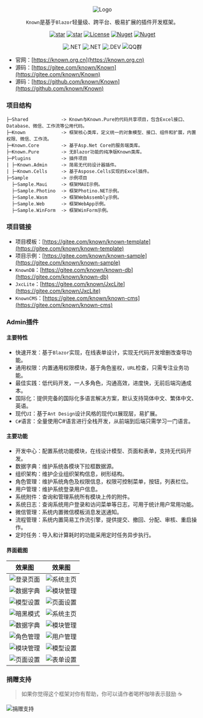 <center>

![Logo](https://foruda.gitee.com/images/1703494572944391289/24f26ae0_14334.png "屏幕截图")

`Known`是基于`Blazor`轻量级、跨平台、极易扩展的插件开发框架。

[![star](https://gitee.com/known/Known/badge/star.svg?theme=dark)](https://gitee.com/known/Known/stargazers)
[![star](https://img.shields.io/github/stars/known/known?color=%231890FF)](https://github.com/known/Known)
[![License](https://img.shields.io/badge/license-Apache2-yellow)](https://gitee.com/known/Known/blob/master/LICENSE)
[![Nuget](https://img.shields.io/nuget/v/Known.svg?color=red&logo=nuget&logoColor=green)](https://www.nuget.org/packages/Known)
[![Nuget](https://img.shields.io/nuget/dt/Known.svg?logo=nuget&logoColor=green)](https://www.nuget.org/packages/Known)

![.NET](https://img.shields.io/badge/.NET-8.0-green)
![.NET](https://img.shields.io/badge/.NET-9.0-green)
![.DEV](https://img.shields.io/badge/DEV-VS2022-brightgreen)
![QQ群](https://img.shields.io/badge/QQ群-865982686-blue)

</center>

- 官网：[https://known.org.cn](https://known.org.cn)
- 源码：[https://gitee.com/known/Known](https://gitee.com/known/Known)
- 源码：[https://github.com/known/Known](https://github.com/known/Known)

### 项目结构

```
├─Shared            -> Known与Known.Pure的代码共享项目，包含Excel接口、Database、微信、工作流等公用代码。
├─Known             -> 框架核心类库，定义统一的对象模型、接口、组件和扩展，内置权限、微信、工作流。
├─Known.Core        -> 基于Asp.Net Core的服务端类库。
├─Known.Pure        -> 无Blazor功能的纯净版Known类库。
├─Plugins           -> 插件项目
| ├─Known.Admin     -> 简易无代码设计器插件。
| ├─Known.Cells     -> 基于Aspose.Cells实现的Excel插件。
├─Sample            -> 示例项目
  ├─Sample.Maui     -> 框架MAUI示例。
  ├─Sample.Photino  -> 框架Photino.NET示例。
  ├─Sample.Wasm     -> 框架WebAssembly示例。
  ├─Sample.Web      -> 框架WebApp示例。
  ├─Sample.WinForm  -> 框架WinForm示例。
```

### 项目链接

- 项目模板：[https://gitee.com/known/known-template](https://gitee.com/known/known-template)
- 项目示例：[https://gitee.com/known/known-sample](https://gitee.com/known/known-sample)
- `KnownDB`：[https://gitee.com/known/known-db](https://gitee.com/known/known-db)
- `JxcLite`：[https://gitee.com/known/JxcLite](https://gitee.com/known/JxcLite)
- `KnownCMS`：[https://gitee.com/known/known-cms](https://gitee.com/known/known-cms)

### Admin插件

#### 主要特性

- 快速开发：基于`Blazor`实现，在线表单设计，实现无代码开发增删改查导功能。
- 通用权限：内置通用权限模块，基于角色鉴权，`URL`检查，只需专注业务功能。
- 最佳实践：低代码开发，一人多角色，沟通高效，进度快，无前后端沟通成本。
- 国际化：提供完备的国际化多语言解决方案，默认支持简体中文、繁体中文、英语。
- 现代`UI`：基于`Ant Design`设计风格的现代`UI`展现层，易扩展。
- `C#`语言：全量使用C#语言进行全栈开发，从前端到后端只需学习一门语言。

#### 主要功能

- 开发中心：配置系统功能模块，在线设计模型、页面和表单，支持无代码开发。
- 数据字典：维护系统各模块下拉框数据源。
- 组织架构：维护企业组织架构信息，树形结构。
- 角色管理：维护系统角色及权限信息，权限可控制菜单，按钮，列表栏位。
- 用户管理：维护系统登录用户信息。
- 系统附件：查询和管理系统所有模块上传的附件。
- 系统日志：查询系统用户登录和访问菜单等日志，可用于统计用户常用功能。
- 微信管理：系统内置微信模板消息发送通知。
- 流程管理：系统内置简易工作流引擎，提供提交、撤回、分配、审核、重启操作。
- 定时任务：导入和计算耗时的功能采用定时任务异步执行。

#### 界面截图

效果图|效果图
:--:|:--:
![登录页面](https://foruda.gitee.com/images/1704862471614256238/bcd00189_14334.png "屏幕截图")|![系统主页](https://foruda.gitee.com/images/1704862533488666485/5c79f459_14334.png "屏幕截图")
![数据字典](https://foruda.gitee.com/images/1704862600410677167/ed1bb520_14334.png "屏幕截图")|![模块管理](https://foruda.gitee.com/images/1704862643924749072/d877454b_14334.png "屏幕截图")
![模型设置](https://foruda.gitee.com/images/1704862710807573057/3d5d3a2b_14334.png "屏幕截图")|![页面设置](https://foruda.gitee.com/images/1704862788614790653/58c83e0d_14334.png "屏幕截图")
![暗黑模式](https://foruda.gitee.com/images/1704862844381870249/2172fd58_14334.png "屏幕截图")|![系统主页](https://foruda.gitee.com/images/1700054395179186493/6c574df9_14334.png "屏幕截图")
![数据字典](https://foruda.gitee.com/images/1700054455264217536/4c154259_14334.png "屏幕截图")|![模块管理](https://foruda.gitee.com/images/1700054506626636592/98b9add3_14334.png "屏幕截图")
![角色管理](https://foruda.gitee.com/images/1700054617363123970/48133586_14334.png "屏幕截图")|![用户管理](https://foruda.gitee.com/images/1700054722192459256/2308879c_14334.png "屏幕截图")
![模块管理](https://foruda.gitee.com/images/1703494369039793921/74a4b867_14334.png "屏幕截图")|![模型设置](https://foruda.gitee.com/images/1703494151446430428/2e136a4e_14334.png "屏幕截图")
![页面设置](https://foruda.gitee.com/images/1703494262522668999/941de354_14334.png "屏幕截图")|![表单设置](https://foruda.gitee.com/images/1703494306696925357/beeba7dc_14334.png "屏幕截图")

### 捐赠支持

> 如果你觉得这个框架对你有帮助，你可以请作者喝杯咖啡表示鼓励 ☕️

![捐赠支持](https://foruda.gitee.com/images/1726452783813098766/71768ec0_14334.png "屏幕截图")